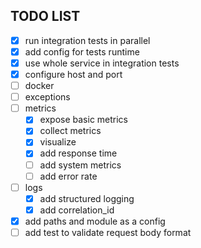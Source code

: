 ## TODO LIST
- [X] run integration tests in parallel
- [X] add config for tests runtime
- [X] use whole service in integration tests
- [X] configure host and port
- [ ] docker
- [ ] exceptions
- [ ] metrics
  - [X] expose basic metrics
  - [X] collect metrics
  - [X] visualize
  - [X] add response time
  - [ ] add system metrics
  - [ ] add error rate
- [ ] logs
  - [X] add structured logging
  - [X] add correlation_id
- [X] add paths and module as a config
- [ ] add test to validate request body format
